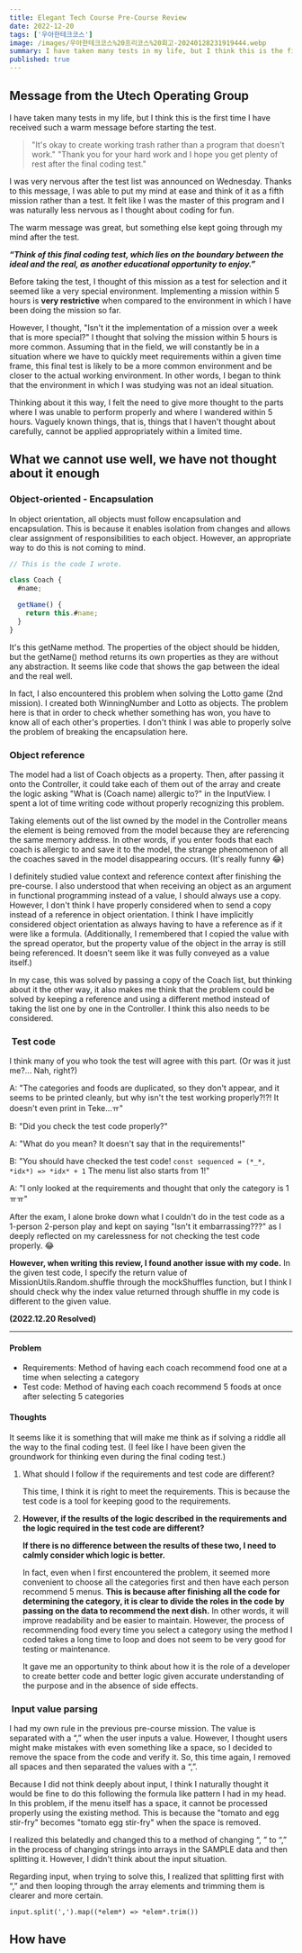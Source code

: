 ```yaml
---
title: Elegant Tech Course Pre-Course Review
date: 2022-12-20
tags: ['우아한테크코스']
image: /images/우아한테크코스%20프리코스%20회고-20240128231919444.webp
summary: I have taken many tests in my life, but I think this is the first time I have received such a warm message before starting the test.
published: true
---
```


## Message from the Utech Operating Group

I have taken many tests in my life, but I think this is the first time I have received such a warm message before starting the test.

> "It's okay to create working trash rather than a program that doesn't work." "Thank you for your hard work and I hope you get plenty of rest after the final coding test."

I was very nervous after the test list was announced on Wednesday. Thanks to this message, I was able to put my mind at ease and think of it as a fifth mission rather than a test. It felt like I was the master of this program and I was naturally less nervous as I thought about coding for fun.

The warm message was great, but something else kept going through my mind after the test.

_**“Think of this final coding test, which lies on the boundary between the ideal and the real, as another educational opportunity to enjoy.”**_

Before taking the test, I thought of this mission as a test for selection and it seemed like a very special environment. Implementing a mission within 5 hours is **very restrictive** when compared to the environment in which I have been doing the mission so far.

However, I thought, "Isn't it the implementation of a mission over a week that is more special?" I thought that solving the mission within 5 hours is more common. Assuming that in the field, we will constantly be in a situation where we have to quickly meet requirements within a given time frame, this final test is likely to be a more common environment and be closer to the actual working environment. In other words, I began to think that the environment in which I was studying was not an ideal situation.

Thinking about it this way, I felt the need to give more thought to the parts where I was unable to perform properly and where I wandered within 5 hours. Vaguely known things, that is, things that I haven't thought about carefully, cannot be applied appropriately within a limited time.

## What we cannot use well, we have not thought about it enough

### Object-oriented - Encapsulation

In object orientation, all objects must follow encapsulation and encapsulation. This is because it enables isolation from changes and allows clear assignment of responsibilities to each object. However, an appropriate way to do this is not coming to mind.

```jsx
// This is the code I wrote.

class Coach {
  #name;

  getName() {
    return this.#name;
  }
}
```

It's this getName method. The properties of the object should be hidden, but the getName() method returns its own properties as they are without any abstraction. It seems like code that shows the gap between the ideal and the real well.

In fact, I also encountered this problem when solving the Lotto game (2nd mission). I created both WinningNumber and Lotto as objects. The problem here is that in order to check whether something has won, you have to know all of each other's properties. I don't think I was able to properly solve the problem of breaking the encapsulation here.

### Object reference

The model had a list of Coach objects as a property. Then, after passing it onto the Controller, it could take each of them out of the array and create the logic asking "What is (Coach name) allergic to?" in the InputView. I spent a lot of time writing code without properly recognizing this problem.

Taking elements out of the list owned by the model in the Controller means the element is being removed from the model because they are referencing the same memory address. In other words, if you enter foods that each coach is allergic to and save it to the model, the strange phenomenon of all the coaches saved in the model disappearing occurs. (It's really funny 😂)

I definitely studied value context and reference context after finishing the pre-course. I also understood that when receiving an object as an argument in functional programming instead of a value, I should always use a copy. However, I don't think I have properly considered when to send a copy instead of a reference in object orientation. I think I have implicitly considered object orientation as always having to have a reference as if it were like a formula. (Additionally, I remembered that I copied the value with the spread operator, but the property value of the object in the array is still being referenced. It doesn't seem like it was fully conveyed as a value itself.)

In my case, this was solved by passing a copy of the Coach list, but thinking about it the other way, it also makes me think that the problem could be solved by keeping a reference and using a different method instead of taking the list one by one in the Controller. I think this also needs to be considered.

###  Test code

I think many of you who took the test will agree with this part. (Or was it just me?... Nah, right?)

A: "The categories and foods are duplicated, so they don't appear, and it seems to be printed cleanly, but why isn't the test working properly?!?! It doesn't even print in Teke...ㅠ"

B: "Did you check the test code properly?"

A: "What do you mean? It doesn't say that in the requirements!"

B: "You should have checked the test code! `const sequenced = (*_*, *idx*) => *idx* + 1` The menu list also starts from 1!"

A: "I only looked at the requirements and thought that only the category is 1 ㅠㅠ"

After the exam, I alone broke down what I couldn't do in the test code as a 1-person 2-person play and kept on saying "Isn't it embarrassing???" as I deeply reflected on my carelessness for not checking the test code properly. 😂

**However, when writing this review, I found another issue with my code.** In the given test code, I specify the return value of MissionUtils.Random.shuffle through the mockShuffles function, but I think I should check why the index value returned through shuffle in my code is different to the given value.

**(2022.12.20 Resolved)**

---

#### Problem

- Requirements: Method of having each coach recommend food one at a time when selecting a category
- Test code: Method of having each coach recommend 5 foods at once after selecting 5 categories

#### Thoughts

It seems like it is something that will make me think as if solving a riddle all the way to the final coding test. (I feel like I have been given the groundwork for thinking even during the final coding test.)

1. What should I follow if the requirements and test code are different?

    This time, I think it is right to meet the requirements. This is because the test code is a tool for keeping good to the requirements.

2. **However, if the results of the logic described in the requirements and the logic required in the test code are different?**

    **If there is no difference between the results of these two, I need to calmly consider which logic is better.**
    
    In fact, even when I first encountered the problem, it seemed more convenient to choose all the categories first and then have each person recommend 5 menus. **This is because after finishing all the code for determining the category, it is clear to divide the roles in the code by passing on the data to recommend the next dish.** In other words, it will improve readability and be easier to maintain. However, the process of recommending food every time you select a category using the method I coded takes a long time to loop and does not seem to be very good for testing or maintenance.

    It gave me an opportunity to think about how it is the role of a developer to create better code and better logic given accurate understanding of the purpose and in the absence of side effects.

###  Input value parsing

I had my own rule in the previous pre-course mission. The value is separated with a “,” when the user inputs a value. However, I thought users might make mistakes with even something like a space, so I decided to remove the space from the code and verify it. So, this time again, I removed all spaces and then separated the values with a “,”.

Because I did not think deeply about input, I think I naturally thought it would be fine to do this following the formula like pattern I had in my head. In this problem, if the menu itself has a space, it cannot be processed properly using the existing method. This is because the "tomato and egg stir-fry" becomes "tomato egg stir-fry" when the space is removed.

I realized this belatedly and changed this to a method of changing “, ” to “,” in the process of changing strings into arrays in the SAMPLE data and then splitting it. However, I didn't think about the input situation.

Regarding input, when trying to solve this, I realized that splitting first with “,” and then looping through the array elements and trimming them is clearer and more certain.

`input.split(',').map((*elem*) => *elem*.trim())`

## How have